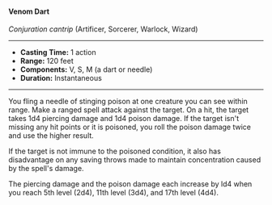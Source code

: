 #### Venom Dart
*Conjuration cantrip* (Artificer, Sorcerer, Warlock, Wizard)
___
- **Casting Time:** 1 action 
- **Range:** 120 feet 
- **Components:** V, S, M (a dart or needle) 
- **Duration:** Instantaneous 
---
You fling a needle of stinging poison at one creature you can see within range. Make a ranged spell attack against the target. On a hit, the target takes 1d4 piercing damage and 1d4 poison damage. If the target isn't missing any hit points or it is poisoned, you roll the poison damage twice and use the higher result. 

If the target is not immune to the poisoned condition, it also has disadvantage on any saving throws made to maintain concentration caused by the spell's damage. 

The piercing damage and the poison damage each increase by ld4 when you reach 5th level (2d4), 11th level (3d4), and 17th level (4d4).
